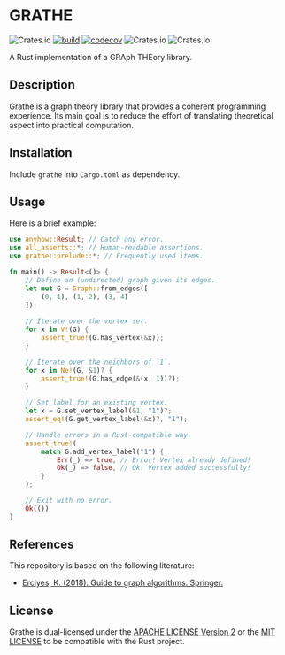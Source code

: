 # GRATHE
![Crates.io](https://img.shields.io/crates/v/grathe)
[![build](https://github.com/AlessioZanga/grathe/actions/workflows/build.yml/badge.svg)](https://github.com/AlessioZanga/grathe/actions/workflows/build.yml)
[![codecov](https://codecov.io/gh/AlessioZanga/grathe/branch/main/graph/badge.svg?token=JTPni5P7Op)](https://codecov.io/gh/AlessioZanga/grathe)
![Crates.io](https://img.shields.io/crates/d/grathe)
![Crates.io](https://img.shields.io/crates/l/grathe)

A Rust implementation of a GRAph THEory library.

## Description

Grathe is a graph theory library that provides a coherent programming experience. Its main goal is to reduce the effort of translating theoretical aspect into practical computation.

## Installation

Include `grathe` into `Cargo.toml` as dependency.

## Usage

Here is a brief example:

```rust
use anyhow::Result; // Catch any error.
use all_asserts::*; // Human-readable assertions.
use grathe::prelude::*; // Frequently used items.

fn main() -> Result<()> {
    // Define an (undirected) graph given its edges.
    let mut G = Graph::from_edges([
        (0, 1), (1, 2), (3, 4)
    ]);
    
    // Iterate over the vertex set.
    for x in V!(G) {
        assert_true!(G.has_vertex(&x));
    }

    // Iterate over the neighbors of `1`.
    for x in Ne!(G, &1)? {
        assert_true!(G.has_edge(&(x, 1))?);
    }

    // Set label for an existing vertex.
    let x = G.set_vertex_label(&1, "1")?;
    assert_eq!(G.get_vertex_label(&x)?, "1");

    // Handle errors in a Rust-compatible way.
    assert_true!(
        match G.add_vertex_label("1") {
            Err(_) => true, // Error! Vertex already defined!
            Ok(_) => false, // Ok! Vertex added successfully!
        }
    );

    // Exit with no error.
    Ok(())
}
```

## References

This repository is based on the following literature:

- [Erciyes, K. (2018). Guide to graph algorithms. Springer.](https://link.springer.com/book/10.1007/978-3-319-73235-0)

## License

Grathe is dual-licensed under the [APACHE LICENSE Version 2](https://choosealicense.com/licenses/apache-2.0/) or the [MIT LICENSE](https://choosealicense.com/licenses/mit/) to be compatible with the Rust project.
